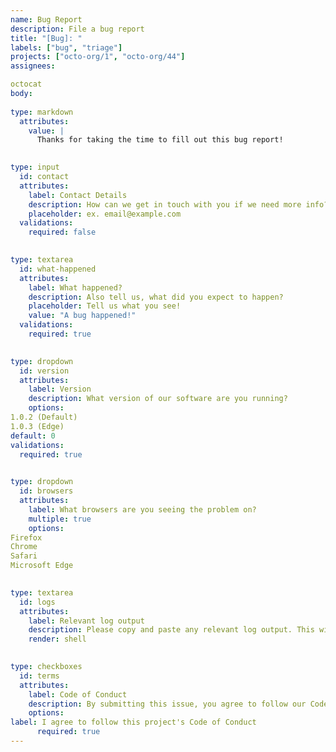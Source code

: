 ```yaml
---
name: Bug Report
description: File a bug report
title: "[Bug]: "
labels: ["bug", "triage"]
projects: ["octo-org/1", "octo-org/44"]
assignees: 

octocat
body:
  
type: markdown
  attributes:
    value: |
      Thanks for taking the time to fill out this bug report!

  
type: input
  id: contact
  attributes:
    label: Contact Details
    description: How can we get in touch with you if we need more info?
    placeholder: ex. email@example.com
  validations:
    required: false

  
type: textarea
  id: what-happened
  attributes:
    label: What happened?
    description: Also tell us, what did you expect to happen?
    placeholder: Tell us what you see!
    value: "A bug happened!"
  validations:
    required: true

  
type: dropdown
  id: version
  attributes:
    label: Version
    description: What version of our software are you running?
    options:
1.0.2 (Default)
1.0.3 (Edge)
default: 0
validations:
  required: true

  
type: dropdown
  id: browsers
  attributes:
    label: What browsers are you seeing the problem on?
    multiple: true
    options:
Firefox
Chrome
Safari
Microsoft Edge

  
type: textarea
  id: logs
  attributes:
    label: Relevant log output
    description: Please copy and paste any relevant log output. This will be automatically formatted into code, so no need for backticks.
    render: shell

  
type: checkboxes
  id: terms
  attributes:
    label: Code of Conduct
    description: By submitting this issue, you agree to follow our Code of Conduct.
    options:
label: I agree to follow this project's Code of Conduct
      required: true
---
```



